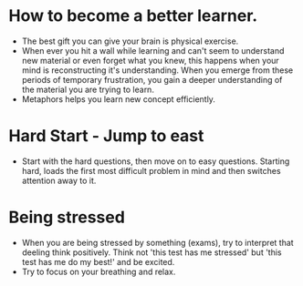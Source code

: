# How to become a better learner.

- The best gift you can give your brain is physical exercise.
- When ever you  hit  a wall while learning and can't seem to understand new material
or even forget what you knew, this happens when your mind is reconstructing it's understanding.
When you emerge from these periods of temporary frustration, you gain a deeper understanding
of the material you are trying to learn.
- Metaphors helps you learn new concept efficiently.

# Hard Start - Jump to east

- Start with the hard questions, then move on to easy questions. Starting hard, loads the first most difficult problem in mind and then switches attention away to it.

# Being stressed

- When you are being stressed by something (exams), try to interpret that deeling think positively. Think not 'this test has me stressed' but 'this test has me do my best!' and be excited.
- Try to focus on your breathing and relax.